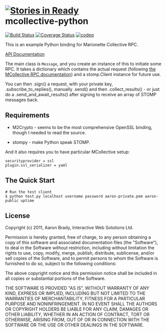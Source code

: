 [![Stories in Ready](https://badge.waffle.io/rafaduran/python-mcollective.png?label=ready)](https://waffle.io/rafaduran/python-mcollective)  
mcollective-python
==================

[![Build Status](https://travis-ci.org/rafaduran/python-mcollective.png)](https://travis-ci.org/rafaduran/python-mcollective)
[![Coverage Status](https://coveralls.io/repos/rafaduran/python-mcollective/badge.png?branch=master)](https://coveralls.io/r/rafaduran/python-mcollective?branch=master)
[![codeq](https://codeq.io/github/rafaduran/python-mcollective/badges/master.png)](https://codeq.io/github/rafaduran/python-mcollective/branches/master)

This is an example Python binding for Marionette Collective RPC.

[API Documentation](http://insom.github.com/mcollective-python/)

The main class is `Message`, and you create an instance of this to initiate
some RPC. It takes a dictionary which contains the actual request (following
[the MCollective RPC documentation][rpc]) and a stomp.Client instance for
future use.

You can then .sign() a request, with your private key, .subscribe_to_replies(),
manually .send() and then .collect_results() - or just do a
.send_and_await_results() after signing to receive an array of STOMP messages
back.

[rpc]: http://docs.puppetlabs.com/mcollective/reference/basic/messageformat.html

Requirements
------------

* M2Crypto - seems to be the most comprehensive OpenSSL binding, though I needed
  to read the source.

* stompy - make Python speak STOMP.

And it also requires you to have particular MCollective setup:

	securityprovider = ssl
	plugin.ssl_serializer = yaml

The Quick Start
---------------

	# Run the test client
	$ python test.py localhost username password aaron-private.pem aaron-public uptime

License
-------

Copyright (c) 2011, Aaron Brady, Interactive Web Solutions Ltd.

Permission is hereby granted, free of charge, to any person obtaining a copy
of this software and associated documentation files (the "Software"), to deal
in the Software without restriction, including without limitation the rights
to use, copy, modify, merge, publish, distribute, sublicense, and/or sell
copies of the Software, and to permit persons to whom the Software is
furnished to do so, subject to the following conditions:

The above copyright notice and this permission notice shall be included in
all copies or substantial portions of the Software.

THE SOFTWARE IS PROVIDED "AS IS", WITHOUT WARRANTY OF ANY KIND, EXPRESS OR
IMPLIED, INCLUDING BUT NOT LIMITED TO THE WARRANTIES OF MERCHANTABILITY,
FITNESS FOR A PARTICULAR PURPOSE AND NONINFRINGEMENT. IN NO EVENT SHALL THE
AUTHORS OR COPYRIGHT HOLDERS BE LIABLE FOR ANY CLAIM, DAMAGES OR OTHER
LIABILITY, WHETHER IN AN ACTION OF CONTRACT, TORT OR OTHERWISE, ARISING FROM,
OUT OF OR IN CONNECTION WITH THE SOFTWARE OR THE USE OR OTHER DEALINGS IN
THE SOFTWARE.
